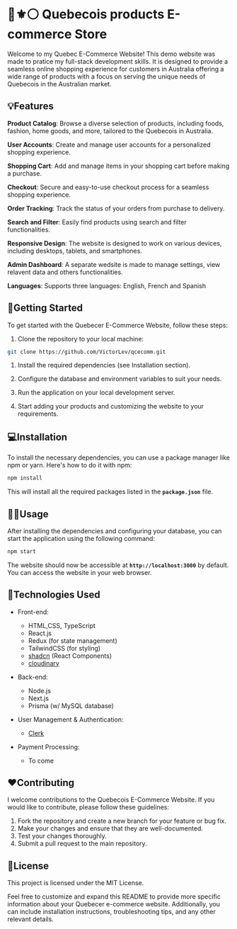 # :large_blue_circle::fleur_de_lis::white_circle: Quebecois products E-commerce Store  

Welcome to my Quebec E-Commerce Website! This demo website was made to pratice my full-stack development skills. It is designed to provide a seamless online shopping experience for customers in Australia offering a wide range of products with a focus on serving the unique needs of Quebecois in the Australian market.

## :bulb:Features

**Product Catalog**: Browse a diverse selection of products, including foods, fashion, home goods, and more, tailored to the Quebecois in Australia.

**User Accounts**: Create and manage user accounts for a personalized shopping experience.

**Shopping Cart**: Add and manage items in your shopping cart before making a purchase.

**Checkout**: Secure and easy-to-use checkout process for a seamless shopping experience.

**Order Tracking**: Track the status of your orders from purchase to delivery.

**Search and Filter**: Easily find products using search and filter functionalities.

**Responsive Design**: The website is designed to work on various devices, including desktops, tablets, and smartphones.

**Admin Dashboard**:  A separate wedsite is made to manage settings, view relavent data and others functionalities.

**Languages**: Supports three languages: English, French and Spanish


## :rocket:Getting Started
To get started with the Quebecer E-Commerce Website, follow these steps:

1. Clone the repository to your local machine:

```bash
git clone https://github.com/VictorLev/qcecomm.git
```

1. Install the required dependencies (see Installation section).

1. Configure the database and environment variables to suit your needs.

1. Run the application on your local development server.

1. Start adding your products and customizing the website to your requirements.

## :computer:Installation
To install the necessary dependencies, you can use a package manager like npm or yarn. Here's how to do it with npm:

```bash
npm install
```

This will install all the required packages listed in the **``package.json``** file.

## :technologist:Usage
After installing the dependencies and configuring your database, you can start the application using the following command:

```bash
npm start
```

The website should now be accessible at **``http://localhost:3000``** by default. You can access the website in your web browser.

## :robot:Technologies Used
- Front-end:
    - HTML,CSS, TypeScript
    - React.js
    - Redux (for state management)
    - TailwindCSS (for styling)
    - [shadcn](https://ui.shadcn.com/) (React Components)
    - [cloudinary](https://cloudinary.com/)

- Back-end:
    - Node.js
    - Next.js
    - Prisma (w/ MySQL database)

- User Management & Authentication:
    - [Clerk](https://clerk.com/)

- Payment Processing:
    - To come


## :hearts:Contributing
I welcome contributions to the Quebecois E-Commerce Website. If you would like to contribute, please follow these guidelines:

1. Fork the repository and create a new branch for your feature or bug fix.
1. Make your changes and ensure that they are well-documented.
1. Test your changes thoroughly.
1. Submit a pull request to the main repository.

## :book:License
This project is licensed under the MIT License.

Feel free to customize and expand this README to provide more specific information about your Quebecer e-commerce website. Additionally, you can include installation instructions, troubleshooting tips, and any other relevant details.
